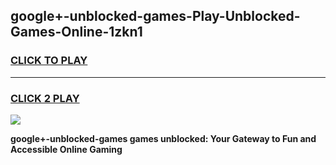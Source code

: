 
## google+-unblocked-games-Play-Unblocked-Games-Online-1zkn1
<h3>
<a href="https://premium76.site?title=google+-unblocked-games&ref=24A">CLICK TO PLAY</a></h3>
<hr>

<h3>
<a href="https://premium76.site?title=google+-unblocked-games&ref=24A">CLICK 2 PLAY</a>
  
</h3>

<a href="https://premium76.site?title=google+-unblocked-games&ref=24A"><img src="https://clearcache.store/games.png"></a>


**google+-unblocked-games games unblocked: Your Gateway to Fun and Accessible Online Gaming**

